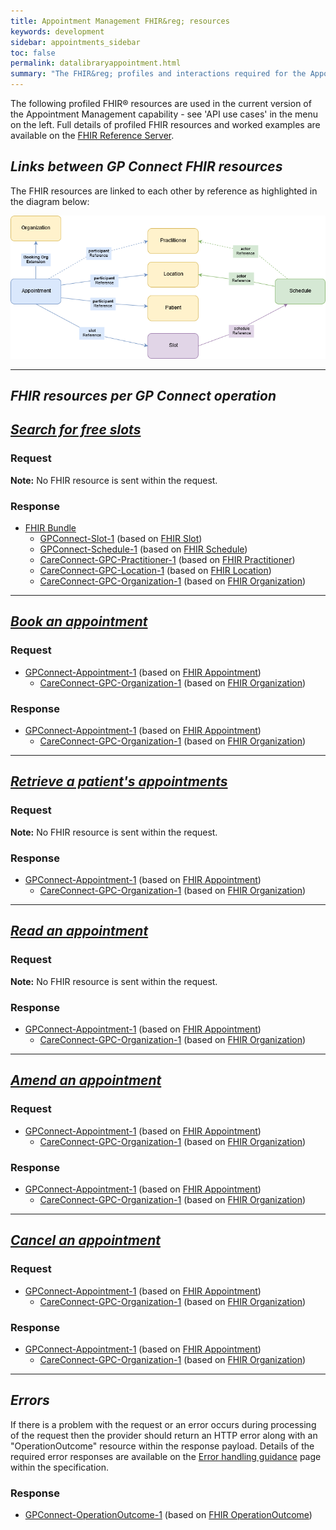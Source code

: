 ```yaml
---
title: Appointment Management FHIR&reg; resources
keywords: development
sidebar: appointments_sidebar
toc: false
permalink: datalibraryappointment.html
summary: "The FHIR&reg; profiles and interactions required for the Appointment Management capability pack"
---
```


The following profiled FHIR&reg; resources are used in the current version of the Appointment Management capability - see 'API use cases' in the menu on the left. Full details of profiled FHIR resources and worked examples are available on the [FHIR Reference Server](https://fhir.nhs.uk/).

## ***Links between GP Connect FHIR resources*** ##

The FHIR resources are linked to each other by reference as highlighted in the diagram below:

![Diagram - Resource relationship structure](images/appointments/ResourceRelationshipsStructure.png)


---

## ***FHIR resources per GP Connect operation*** ##

## ***[Search for free slots](appointments_use_case_search_for_free_slots.html)*** ##
### Request ###
**Note:** No FHIR resource is sent within the request.

### Response ###
* [FHIR Bundle](https://www.hl7.org/fhir/STU3/bundle.html)
  * [GPConnect-Slot-1](https://fhir.nhs.uk/STU3/StructureDefinition/GPConnect-Slot-1) (based on [FHIR Slot](https://www.hl7.org/fhir/STU3/slot.html))
  * [GPConnect-Schedule-1](https://fhir.nhs.uk/STU3/StructureDefinition/GPConnect-Schedule-1) (based on [FHIR Schedule](https://www.hl7.org/fhir/STU3/schedule.html))
  * [CareConnect-GPC-Practitioner-1](https://fhir.nhs.uk/STU3/StructureDefinition/CareConnect-GPC-Practitioner-1) (based on [FHIR Practitioner](https://www.hl7.org/fhir/STU3/practitioner.html))
  * [CareConnect-GPC-Location-1](https://fhir.nhs.uk/STU3/StructureDefinition/CareConnect-GPC-Location-1) (based on [FHIR Location](https://www.hl7.org/fhir/STU3/location.html))
  * [CareConnect-GPC-Organization-1](https://fhir.nhs.uk/STU3/StructureDefinition/CareConnect-GPC-Organization-1) (based on [FHIR Organization](https://www.hl7.org/fhir/STU3/organization.html))

  
---
## ***[Book an appointment](appointments_use_case_book_an_appointment.html)*** ##
### Request ###
* [GPConnect-Appointment-1](https://fhir.nhs.uk/STU3/StructureDefinition/GPConnect-Appointment-1) (based on [FHIR Appointment](https://www.hl7.org/fhir/STU3/appointment.html))
	* [CareConnect-GPC-Organization-1](https://fhir.nhs.uk/STU3/StructureDefinition/CareConnect-GPC-Organization-1) (based on [FHIR Organization](https://www.hl7.org/fhir/STU3/organization.html))

### Response ###
* [GPConnect-Appointment-1](https://fhir.nhs.uk/STU3/StructureDefinition/GPConnect-Appointment-1) (based on [FHIR Appointment](https://www.hl7.org/fhir/STU3/appointment.html))
	* [CareConnect-GPC-Organization-1](https://fhir.nhs.uk/STU3/StructureDefinition/CareConnect-GPC-Organization-1) (based on [FHIR Organization](https://www.hl7.org/fhir/STU3/organization.html))


---
## ***[Retrieve a patient's appointments](appointments_use_case_retrieve_a_patients_appointments.html)*** ##
### Request ###
**Note:** No FHIR resource is sent within the request.

### Response ###
* [GPConnect-Appointment-1](https://fhir.nhs.uk/STU3/StructureDefinition/GPConnect-Appointment-1) (based on [FHIR Appointment](https://www.hl7.org/fhir/STU3/appointment.html))
	* [CareConnect-GPC-Organization-1](https://fhir.nhs.uk/STU3/StructureDefinition/CareConnect-GPC-Organization-1) (based on [FHIR Organization](https://www.hl7.org/fhir/STU3/organization.html))


---
## ***[Read an appointment](appointments_use_case_read_an_appointment.html)*** ##
### Request ###
**Note:** No FHIR resource is sent within the request.

### Response ###
* [GPConnect-Appointment-1](https://fhir.nhs.uk/STU3/StructureDefinition/GPConnect-Appointment-1) (based on [FHIR Appointment](https://www.hl7.org/fhir/STU3/appointment.html))
	* [CareConnect-GPC-Organization-1](https://fhir.nhs.uk/STU3/StructureDefinition/CareConnect-GPC-Organization-1) (based on [FHIR Organization](https://www.hl7.org/fhir/STU3/organization.html))


---
## ***[Amend an appointment](appointments_use_case_amend_an_appointment.html)*** ##
### Request ###
* [GPConnect-Appointment-1](https://fhir.nhs.uk/STU3/StructureDefinition/GPConnect-Appointment-1) (based on [FHIR Appointment](https://www.hl7.org/fhir/STU3/appointment.html))
	* [CareConnect-GPC-Organization-1](https://fhir.nhs.uk/STU3/StructureDefinition/CareConnect-GPC-Organization-1) (based on [FHIR Organization](https://www.hl7.org/fhir/STU3/organization.html))

### Response ###
* [GPConnect-Appointment-1](https://fhir.nhs.uk/STU3/StructureDefinition/GPConnect-Appointment-1) (based on [FHIR Appointment](https://www.hl7.org/fhir/STU3/appointment.html))
	* [CareConnect-GPC-Organization-1](https://fhir.nhs.uk/STU3/StructureDefinition/CareConnect-GPC-Organization-1) (based on [FHIR Organization](https://www.hl7.org/fhir/STU3/organization.html))


---
## ***[Cancel an appointment](appointments_use_case_cancel_an_appointment.html)*** ##
### Request ###
* [GPConnect-Appointment-1](https://fhir.nhs.uk/STU3/StructureDefinition/GPConnect-Appointment-1) (based on [FHIR Appointment](https://www.hl7.org/fhir/STU3/appointment.html))
	* [CareConnect-GPC-Organization-1](https://fhir.nhs.uk/STU3/StructureDefinition/CareConnect-GPC-Organization-1) (based on [FHIR Organization](https://www.hl7.org/fhir/STU3/organization.html))

### Response ###
* [GPConnect-Appointment-1](https://fhir.nhs.uk/STU3/StructureDefinition/GPConnect-Appointment-1) (based on [FHIR Appointment](https://www.hl7.org/fhir/STU3/appointment.html))
	* [CareConnect-GPC-Organization-1](https://fhir.nhs.uk/STU3/StructureDefinition/CareConnect-GPC-Organization-1) (based on [FHIR Organization](https://www.hl7.org/fhir/STU3/organization.html))

---
## ***Errors*** ##

If there is a problem with the request or an error occurs during processing of the request then the provider should return an HTTP error along with an "OperationOutcome" resource within the response payload. Details of the required error responses are available on the [Error handling guidance](/development_fhir_error_handling_guidance.html) page within the specification.

### Response ###
* [GPConnect-OperationOutcome-1](https://fhir.nhs.uk/STU3/StructureDefinition/GPConnect-OperationOutcome-1) (based on [FHIR OperationOutcome](https://www.hl7.org/fhir/STU3/operationoutcome.html))
